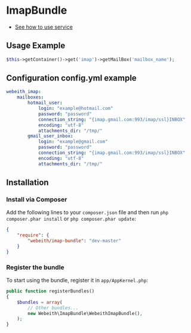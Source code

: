 ImapBundle
=====

* [See how to use service](http://github.com/barbushin/php-imap)

Usage Example
-------------

``` php
$this->getContainer()->get('imap')->getMailBox('mailbox_name');
```
Configuration config.yml example
-------------

``` yml
webeith_imap:
    mailboxes:
        hotmail_user:
            login: "example@hotmail.com"
            password: "password"
            connection_string: "{imap.gmail.com:993/imap/ssl}INBOX"
            encoding: "utf-8"
            attachments_dir: "/tmp/"
        gmail_user_inbox:
            login: "example@gmail.com"
            password: "password"
            connection_string: "{imap.gmail.com:993/imap/ssl}INBOX"
            encoding: "utf-8"
            attachments_dir: "/tmp/"

```
## Installation

### Install via Composer

Add the following lines to your `composer.json` file and then run `php composer.phar install` or `php composer.phar update`:

```json
{
    "require": {
        "webeith/imap-bundle": "dev-master"
    }
}
```

### Register the bundle

To start using the bundle, register it in `app/AppKernel.php`:

```php
public function registerBundles()
{
    $bundles = array(
        // Other bundles...
        new Webeith\ImapBundle\WebeithImapBundle(),
    );
}
```
